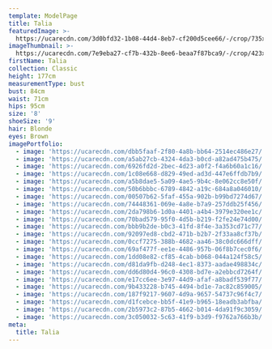 ```yaml
---
template: ModelPage
title: Talia
featuredImage: >-
  https://ucarecdn.com/3d0bfd32-1b08-44d4-8eb7-cf200d5cee66/-/crop/735x437/0,0/-/preview/
imageThumbnail: >-
  https://ucarecdn.com/7e9eba27-cf7b-432b-8ee6-beaa7f87bca9/-/crop/423x546/51,0/-/preview/
firstName: Talia
collection: Classic
height: 177cm
measurementType: bust
bust: 84cm
waist: 71cm
hips: 95cm
size: '8'
shoeSize: '9'
hair: Blonde
eyes: Brown
imagePortfolio:
  - image: 'https://ucarecdn.com/dbb5faaf-2f80-4a8b-bb64-2514ec486e27/'
  - image: 'https://ucarecdn.com/a5ab27cb-4324-4da3-b0cd-a82ad475b475/'
  - image: 'https://ucarecdn.com/6926fd2d-2bec-4d23-a0f2-f4a6b60a1c16/'
  - image: 'https://ucarecdn.com/1c08e668-d829-49ed-ad3d-447e6ffdb7b9/'
  - image: 'https://ucarecdn.com/a5b8dae5-5a09-4ae5-9b4c-8e062cc8e50f/'
  - image: 'https://ucarecdn.com/50b6bbbc-6789-4842-a19c-684a8a046010/'
  - image: 'https://ucarecdn.com/00507b62-5faf-455a-902b-b99bd7274d67/'
  - image: 'https://ucarecdn.com/74448361-069e-4a8e-b7a9-257ddb25f456/'
  - image: 'https://ucarecdn.com/2da798b6-1d0a-4401-a4b4-3979e320ee1c/'
  - image: 'https://ucarecdn.com/70bad579-95f0-4d5b-b219-f2fe24e74d00/'
  - image: 'https://ucarecdn.com/bbb9b2de-b0c3-41fd-8f4e-3a353cd71c77/'
  - image: 'https://ucarecdn.com/92097ed8-cbd2-471b-b2b7-2f33aa8cf37b/'
  - image: 'https://ucarecdn.com/0ccf7275-388b-4682-aa46-38c0dc666dff/'
  - image: 'https://ucarecdn.com/69af477f-ee1e-4486-957b-06f8b7cec0f6/'
  - image: 'https://ucarecdn.com/1dd08e82-cf85-4cab-b068-044a124f58c5/'
  - image: 'https://ucarecdn.com/d81da9fb-d248-4ec1-8373-aadae498834c/'
  - image: 'https://ucarecdn.com/dd6d80d4-96c0-4308-bd7e-a2ebbcd7264f/'
  - image: 'https://ucarecdn.com/e17cc6ee-3e97-44d9-afaf-a8badf539f77/'
  - image: 'https://ucarecdn.com/9b433228-b745-4494-bd1e-7ac82c859005/'
  - image: 'https://ucarecdn.com/187f9217-9607-4d9a-9657-54737c96f4c7/'
  - image: 'https://ucarecdn.com/d1fcebce-bb5f-41e9-b965-18eadb3abfba/'
  - image: 'https://ucarecdn.com/2b5973c2-87b5-4662-b014-4da91f9c3059/'
  - image: 'https://ucarecdn.com/3c050032-5c63-41f9-b3d9-f9762a766b3b/'
meta:
  title: Talia
---
```


